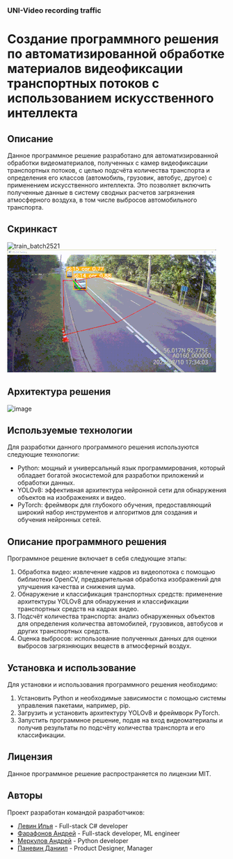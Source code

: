 ### UNI-Video recording traffic

# Создание программного решения по автоматизированной обработке материалов видеофиксации транспортных потоков с использованием искусственного интеллекта

## Описание

Данное программное решение разработано для автоматизированной обработки видеоматериалов, полученных с камер видеофиксации транспортных потоков, с целью подсчёта количества транспорта и определения его классов (автомобиль, грузовик, автобус, другое) с применением искусственного интеллекта. Это позволяет включить полученные данные в систему сводных расчетов загрязнения атмосферного воздуха, в том числе выбросов автомобильного транспорта.

## Скринкаст

![train_batch2521](https://github.com/MaxTube-dot/UNI-VRT/assets/77248114/5ae476f0-8f10-4c87-9b62-42aa55d7670f)
![train_batch2521](https://github.com/MaxTube-dot/Asserts/blob/master/ezgif.com-resize.gif)


## Архитектура решения

![image](https://github.com/MaxTube-dot/UNI-VRT/assets/77248114/042f71fa-a623-4673-9565-018d5c22985f)


## Используемые технологии

Для разработки данного программного решения используются следующие технологии:

- Python: мощный и универсальный язык программирования, который обладает богатой экосистемой для разработки приложений и обработки данных.
- YOLOv8: эффективная архитектура нейронной сети для обнаружения объектов на изображениях и видео.
- PyTorch: фреймворк для глубокого обучения, предоставляющий широкий набор инструментов и алгоритмов для создания и обучения нейронных сетей.

## Описание программного решения

Программное решение включает в себя следующие этапы:

1. Обработка видео: извлечение кадров из видеопотока с помощью библиотеки OpenCV, предварительная обработка изображений для улучшения качества и снижения шума.
2. Обнаружение и классификация транспортных средств: применение архитектуры YOLOv8 для обнаружения и классификации транспортных средств на кадрах видео.
3. Подсчёт количества транспорта: анализ обнаруженных объектов для определения количества автомобилей, грузовиков, автобусов и других транспортных средств.
4. Оценка выбросов: использование полученных данных для оценки выбросов загрязняющих веществ в атмосферный воздух.

## Установка и использование

Для установки и использования программного решения необходимо:

1. Установить Python и необходимые зависимости с помощью системы управления пакетами, например, pip.
2. Загрузить и установить архитектуру YOLOv8 и фреймворк PyTorch.
3. Запустить программное решение, подав на вход видеоматериалы и получив результаты по подсчёту количества транспорта и его классификации.

## Лицензия

Данное программное решение распространяется по лицензии MIT.

## Авторы

Проект разработан командой разработчиков:

- [Левин Илья](https://github.com/MaxTube-dot "Левин Илья") - Full-stack  C# developer
- [Фарафонов Андрей](https://github.com/andreifarafonow "Фарафонов Андрей") - Full-stack  developer, ML engineer
- [Меркулов Андрей](https://github.com/Dead-CLu8ku "Меркулов Андрей") -  Python developer
- [Паневин Даниил](https://www.behance.net/daniilpanevin "Паневин Даниил") - Product Designer, Manager

